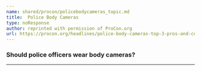 ```yaml
---
name: shared/procon/policebodycameras_topic.md
title:  Police Body Cameras 
type: noResponse
author: reprinted with permission of ProCon.org
url: https://procon.org/headlines/police-body-cameras-top-3-pros-and-cons/ 
---
```


###  Should police officers wear body cameras?

---

